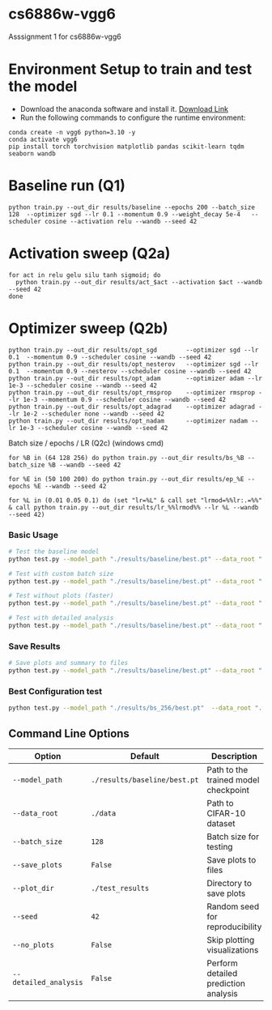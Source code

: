 # cs6886w-vgg6
Asssignment 1 for cs6886w-vgg6


# Environment Setup to train and test the model
- Download the anaconda software and install it. [Download Link](https://www.anaconda.com/download)
- Run the following commands to configure the runtime environment:
```
conda create -n vgg6 python=3.10 -y
conda activate vgg6
pip install torch torchvision matplotlib pandas scikit-learn tqdm seaborn wandb
```


# Baseline run (Q1)
```
python train.py --out_dir results/baseline --epochs 200 --batch_size 128  --optimizer sgd --lr 0.1 --momentum 0.9 --weight_decay 5e-4   --scheduler cosine --activation relu --wandb --seed 42
```

# Activation sweep (Q2a)
```
for act in relu gelu silu tanh sigmoid; do
  python train.py --out_dir results/act_$act --activation $act --wandb --seed 42
done
```

# Optimizer sweep (Q2b)
```
python train.py --out_dir results/opt_sgd        --optimizer sgd --lr 0.1  --momentum 0.9 --scheduler cosine --wandb --seed 42
python train.py --out_dir results/opt_nesterov   --optimizer sgd --lr 0.1  --momentum 0.9 --nesterov --scheduler cosine --wandb --seed 42
python train.py --out_dir results/opt_adam       --optimizer adam --lr 1e-3 --scheduler cosine --wandb --seed 42
python train.py --out_dir results/opt_rmsprop    --optimizer rmsprop --lr 1e-3 --momentum 0.9 --scheduler cosine --wandb --seed 42
python train.py --out_dir results/opt_adagrad    --optimizer adagrad --lr 1e-2 --scheduler none --wandb --seed 42
python train.py --out_dir results/opt_nadam      --optimizer nadam --lr 1e-3 --scheduler cosine --wandb --seed 42
```

Batch size / epochs / LR (Q2c) (windows cmd)
```
for %B in (64 128 256) do python train.py --out_dir results/bs_%B --batch_size %B --wandb --seed 42

for %E in (50 100 200) do python train.py --out_dir results/ep_%E --epochs %E --wandb --seed 42

for %L in (0.01 0.05 0.1) do (set "lr=%L" & call set "lrmod=%%lr:.=%%" & call python train.py --out_dir results/lr_%%lrmod%% --lr %L --wandb --seed 42)
```


### Basic Usage
```bash
# Test the baseline model
python test.py --model_path "./results/baseline/best.pt" --data_root "../../data"

# Test with custom batch size
python test.py --model_path "./results/baseline/best.pt" --data_root "../../data" --batch_size 64

# Test without plots (faster)
python test.py --model_path "./results/baseline/best.pt" --data_root "../../data" --no_plots

# Test with detailed analysis
python test.py --model_path "./results/baseline/best.pt" --data_root "../../data" --detailed_analysis
```

### Save Results
```bash
# Save plots and summary to files
python test.py --model_path "./results/baseline/best.pt" --data_root "../../data" --save_plots --plot_dir "./test_results"
```

### Best Configuration test
```bash
python test.py --model_path "./results/bs_256/best.pt"  --data_root "../../data" --detailed_analysis
```

## Command Line Options

| Option | Default | Description |
|--------|---------|-------------|
| `--model_path` | `./results/baseline/best.pt` | Path to the trained model checkpoint |
| `--data_root` | `./data` | Path to CIFAR-10 dataset |
| `--batch_size` | `128` | Batch size for testing |
| `--save_plots` | `False` | Save plots to files |
| `--plot_dir` | `./test_results` | Directory to save plots |
| `--seed` | `42` | Random seed for reproducibility |
| `--no_plots` | `False` | Skip plotting visualizations |
| `--detailed_analysis` | `False` | Perform detailed prediction analysis |
